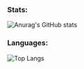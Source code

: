 ### Stats:

![Anurag's GitHub stats](https://github-readme-stats-mohanads-projects-a4054ad3.vercel.app/api?username=m0hanad1&show_icons=true&include_all_commits=true&theme=tokyonight)


### Languages:
![Top Langs](https://github-readme-stats-mohanads-projects-a4054ad3.vercel.app/api/top-langs/?username=m0hanad1&theme=tokyonight&hide=html,css&langs_count=4)
